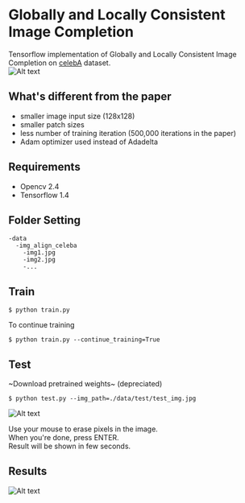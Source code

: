 # Globally and Locally Consistent Image Completion

Tensorflow implementation of Globally and Locally Consistent Image Completion on [celebA](http://mmlab.ie.cuhk.edu.hk/projects/CelebA.html) dataset.  
![Alt text](images/network.JPG?raw=true "network")

## What's different from the paper  
* smaller image input size (128x128)  
* smaller patch sizes  
* less number of training iteration (500,000 iterations in the paper)
* Adam optimizer used instead of Adadelta

## Requirements
* Opencv 2.4
* Tensorflow 1.4

## Folder Setting
```
-data
  -img_align_celeba
    -img1.jpg
    -img2.jpg
    -...
```


## Train
```
$ python train.py 
```

To continue training  
```
$ python train.py --continue_training=True
```

## Test  
~Download pretrained weights~ (depreciated)  

```
$ python test.py --img_path=./data/test/test_img.jpg
```

![Alt text](images/res.gif?raw=true "result gif")  

Use your mouse to erase pixels in the image.  
When you're done, press ENTER.  
Result will be shown in few seconds.  


## Results  
![Alt text](images/res.png?raw=true "result")
